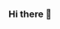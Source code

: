 ### Hi there 👋

<!--
**sarahcyphz/sarahcyphz** is a ✨ _special_ ✨ repository because its `README.md` (this file) appears on your GitHub profile.

Here are some ideas to get you started:

- 🔭 I’m currently working on job applications
- 🌱 I’m currently learning how to use Github
- 💬 Ask me about my cat
- 📫 How to reach me: Sarahlcyphers@icloud.com
- 😄 Pronouns: she/her
- ⚡ Fun fact: my favorite color is green
-->
